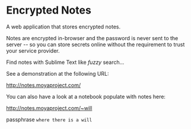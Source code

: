 # Encrypted Notes

A web application that stores encrypted notes.

Notes are encrypted in-browser and the password is never sent to the server -- so you can store secrets online without the requirement to trust your service provider.

Find notes with Sublime Text like *fuzzy* search...

See a demonstration at the following URL:

http://notes.moyaproject.com/

You can also have a look at a notebook populate with notes here:

http://notes.moyaproject.com/~will

passphrase `where there is a will`


